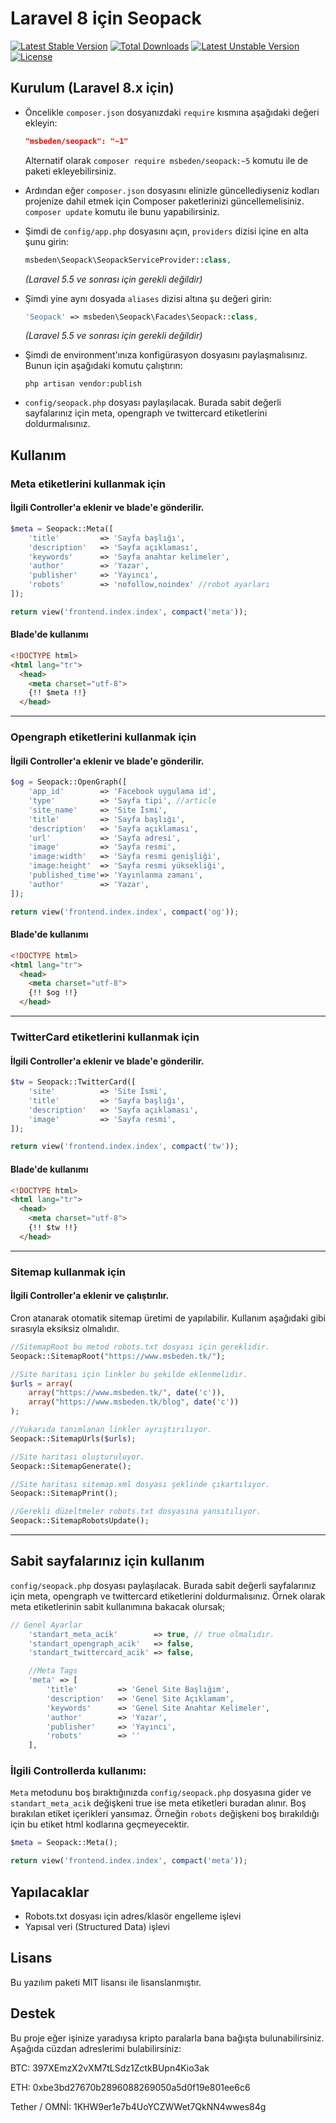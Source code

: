 Laravel 8 için Seopack
=========

[![Latest Stable Version](https://poser.pugx.org/msbeden/seopack/v/stable.svg)](https://packagist.org/packages/msbeden/seopack) [![Total Downloads](https://poser.pugx.org/msbeden/seopack/downloads.svg)](https://packagist.org/packages/msbeden/seopack) [![Latest Unstable Version](https://poser.pugx.org/msbeden/seopack/v/unstable.svg)](https://packagist.org/packages/msbeden/seopack) [![License](https://poser.pugx.org/msbeden/seopack/license.svg)](https://packagist.org/packages/msbeden/seopack)

Kurulum (Laravel 8.x için)
-----------

* Öncelikle `composer.json` dosyanızdaki `require` kısmına aşağıdaki değeri ekleyin:

    ```json
    "msbeden/seopack": "~1"
    ```

  Alternatif olarak `composer require msbeden/seopack:~5` komutu ile de paketi ekleyebilirsiniz.
* Ardından eğer `composer.json` dosyasını elinizle güncellediyseniz kodları projenize dahil etmek için Composer paketlerinizi güncellemelisiniz. `composer update` komutu ile bunu yapabilirsiniz.
* Şimdi de `config/app.php` dosyasını açın, `providers` dizisi içine en alta şunu girin:

    ```php
    msbeden\Seopack\SeopackServiceProvider::class,
    ```
  _(Laravel 5.5 ve sonrası için gerekli değildir)_

* Şimdi yine aynı dosyada `aliases` dizisi altına şu değeri girin:

    ```php
    'Seopack' => msbeden\Seopack\Facades\Seopack::class,
    ```
  _(Laravel 5.5 ve sonrası için gerekli değildir)_

* Şimdi de environment'ınıza konfigürasyon dosyasını paylaşmalısınız. Bunun için aşağıdaki komutu çalıştırın:

    ```shell
    php artisan vendor:publish
    ```
* `config/seopack.php` dosyası paylaşılacak. Burada sabit değerli sayfalarınız için meta, opengraph ve twittercard etiketlerini doldurmalısınız.


Kullanım
-------------
### Meta etiketlerini kullanmak için
#### İlgili Controller'a eklenir ve blade'e gönderilir.
```php
$meta = Seopack::Meta([
    'title'         => 'Sayfa başlığı',
    'description'   => 'Sayfa açıklaması',
    'keywords'      => 'Sayfa anahtar kelimeler',
    'author'        => 'Yazar',
    'publisher'     => 'Yayıncı',
    'robots'        => 'nofollow,noindex' //robot ayarları
]);

return view('frontend.index.index', compact('meta'));
```

#### Blade'de kullanımı
```html
<!DOCTYPE html>
<html lang="tr">
  <head>
    <meta charset="utf-8">
    {!! $meta !!}
  </head>
```
___

### Opengraph etiketlerini kullanmak için
#### İlgili Controller'a eklenir ve blade'e gönderilir.
```php
$og = Seopack::OpenGraph([
    'app_id'        => 'Facebook uygulama id',
    'type'          => 'Sayfa tipi', //article
    'site_name'     => 'Site İsmi',
    'title'         => 'Sayfa başlığı',
    'description'   => 'Sayfa açıklaması',
    'url'           => 'Sayfa adresi',
    'image'         => 'Sayfa resmi',
    'image:width'   => 'Sayfa resmi genişliği',
    'image:height'  => 'Sayfa resmi yüksekliği',
    'published_time'=> 'Yayınlanma zamanı',
    'author'        => 'Yazar',
]);

return view('frontend.index.index', compact('og'));
```

#### Blade'de kullanımı
```html
<!DOCTYPE html>
<html lang="tr">
  <head>
    <meta charset="utf-8">
    {!! $og !!}
  </head>
```
___

### TwitterCard etiketlerini kullanmak için
#### İlgili Controller'a eklenir ve blade'e gönderilir.
```php
$tw = Seopack::TwitterCard([
    'site'          => 'Site İsmi',
    'title'         => 'Sayfa başlığı',
    'description'   => 'Sayfa açıklaması',
    'image'         => 'Sayfa resmi',
]);

return view('frontend.index.index', compact('tw'));
```

#### Blade'de kullanımı
```html
<!DOCTYPE html>
<html lang="tr">
  <head>
    <meta charset="utf-8">
    {!! $tw !!}
  </head>
```
___
### Sitemap kullanmak için
#### İlgili Controller'a eklenir ve çalıştırılır.
Cron atanarak otomatik sitemap üretimi de yapılabilir. Kullanım aşağıdaki gibi sırasıyla eksiksiz olmalıdır.

```php
//SitemapRoot bu metod robots.txt dosyası için gereklidir.
Seopack::SitemapRoot("https://www.msbeden.tk/");

//Site haritası için linkler bu şekilde eklenmelidir.
$urls = array(
    array("https://www.msbeden.tk/", date('c')),
    array("https://www.msbeden.tk/blog", date('c'))
);

//Yukarıda tanımlanan linkler ayrıştırılıyor.
Seopack::SitemapUrls($urls);

//Site haritası oluşturuluyor.
Seopack::SitemapGenerate();

//Site haritası sitemap.xml dosyası şeklinde çıkartılıyor.
Seopack::SitemapPrint();

//Gerekli düzeltmeler robots.txt dosyasına yansıtılıyor.
Seopack::SitemapRobotsUpdate();
```
___
## Sabit sayfalarınız için kullanım
`config/seopack.php` dosyası paylaşılacak. Burada sabit değerli sayfalarınız için meta, opengraph ve twittercard etiketlerini doldurmalısınız.
Örnek olarak meta etiketlerinin sabit kullanımına bakacak olursak;

```php
// Genel Ayarlar
    'standart_meta_acik'        => true, // true olmalıdır.
    'standart_opengraph_acik'   => false,
    'standart_twittercard_acik' => false,

    //Meta Tags
    'meta' => [
        'title'         => 'Genel Site Başlığım',
        'description'   => 'Genel Site Açıklamam',
        'keywords'      => 'Genel Site Anahtar Kelimeler',
        'author'        => 'Yazar',
        'publisher'     => 'Yayıncı',
        'robots'        => ''
    ],

```
### İlgili Controllerda kullanımı:
`Meta` metodunu boş bıraktığınızda `config/seopack.php` dosyasına gider ve `standart_meta_acik` değişkeni true
ise meta etiketleri buradan alınır. Boş bırakılan etiket içerikleri yansımaz. Örneğin `robots` değişkeni boş bırakıldığı için bu etiket html kodlarına geçmeyecektir.
```php
$meta = Seopack::Meta();

return view('frontend.index.index', compact('meta'));
```

Yapılacaklar
----

* Robots.txt dosyası için adres/klasör engelleme işlevi
* Yapısal veri (Structured Data) işlevi

Lisans
----

Bu yazılım paketi MIT lisansı ile lisanslanmıştır.

Destek
--------

Bu proje eğer işinize yaradıysa kripto paralarla bana bağışta bulunabilirsiniz. Aşağıda cüzdan adreslerimi bulabilirsiniz:

BTC: 397XEmzX2vXM7tLSdz1ZctkBUpn4Kio3ak

ETH: 0xbe3bd27670b2896088269050a5d0f19e801ee6c6

Tether / OMNİ: 1KHW9er1e7b4UoYCZWWet7QkNN4wwes84g
